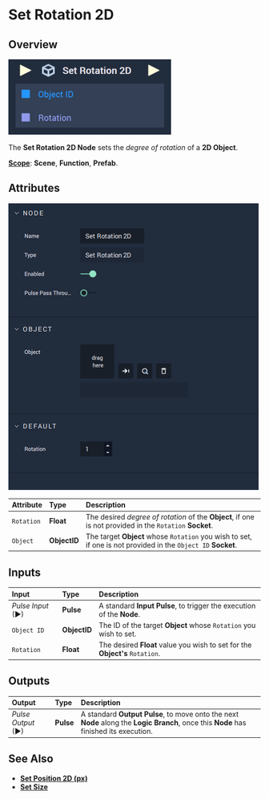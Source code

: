 # Set Rotation 2D

## Overview

![The Set Rotation 2D Node.](../../../.gitbook/assets/setrotation2dupdatedimage.png)

The **Set Rotation 2D Node** sets the _degree of rotation_ of a **2D Object**.

[**Scope**](../../overview.md#scopes): **Scene**, **Function**, **Prefab**.

## Attributes

![The Set Rotation 2D Node Attributes.](../../../.gitbook/assets/node-set-rotation-2d-attr.png)

| Attribute | Type | Description |
| :--- | :--- | :--- |
| `Rotation` | **Float** | The desired _degree of rotation_ of the **Object**, if one is not provided in the `Rotation` **Socket**. |
| `Object` | **ObjectID** | The target **Object** whose `Rotation` you wish to set, if one is not provided in the `Object ID` **Socket**. |

## Inputs

| Input | Type | Description |
| :--- | :--- | :--- |
| _Pulse Input_ \(►\) | **Pulse** | A standard **Input Pulse**, to trigger the execution of the **Node**. |
| `Object ID` | **ObjectID** | The ID of the target **Object** whose `Rotation` you wish to set. |
| `Rotation` | **Float** | The desired **Float** value you wish to set for the **Object's** `Rotation`. |

## Outputs

| Output | Type | Description |
| :--- | :--- | :--- |
| _Pulse Output_ \(►\) | **Pulse** | A standard **Output Pulse**, to move onto the next **Node** along the **Logic Branch**, once this **Node** has finished its execution. |

## See Also

* [**Set Position 2D (px)**](set-position-pixel.md)
* [**Set Size**](set-size-pixel.md)

